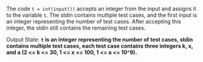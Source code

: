 The code `t = int(input())` accepts an integer from the input and assigns it to the variable `t`. The stdin contains multiple test cases, and the first input is an integer representing the number of test cases. After accepting this integer, the stdin still contains the remaining test cases.

Output State: **`t` is an integer representing the number of test cases, stdin contains multiple test cases, each test case contains three integers k, x, and a (2 <= k <= 30, 1 <= x <= 100, 1 <= a <= 10^9).**